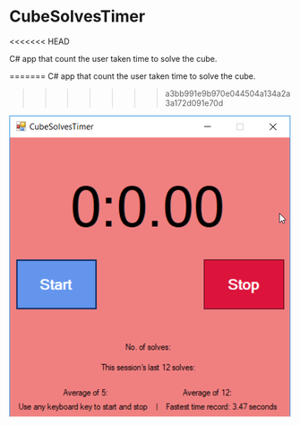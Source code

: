 # CubeSolvesTimer
<<<<<<< HEAD

C# app that count the user taken time to solve the cube.

=======
C# app that count the user taken time to solve the cube.
>>>>>>> a3bb991e9b970e044504a134a2a3a172d091e70d
<img src="CubeSolvingTimerInterface.png">

